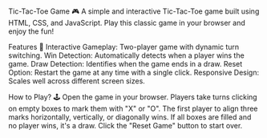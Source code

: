 Tic-Tac-Toe Game 🎮
A simple and interactive Tic-Tac-Toe game built using HTML, CSS, and JavaScript. Play this classic game in your browser and enjoy the fun!

Features 🚀
Interactive Gameplay: Two-player game with dynamic turn switching.
Win Detection: Automatically detects when a player wins the game.
Draw Detection: Identifies when the game ends in a draw.
Reset Option: Restart the game at any time with a single click.
Responsive Design: Scales well across different screen sizes.


How to Play? 🕹️
Open the game in your browser.
Players take turns clicking on empty boxes to mark them with "X" or "O".
The first player to align three marks horizontally, vertically, or diagonally wins.
If all boxes are filled and no player wins, it's a draw.
Click the "Reset Game" button to start over.